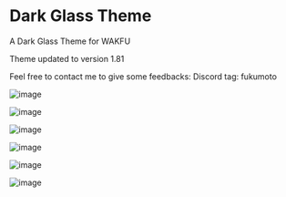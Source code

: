 # Dark Glass Theme
A Dark Glass Theme for WAKFU 

Theme updated to version 1.81

Feel free to contact me to give some feedbacks:
Discord tag: fukumoto

![image](https://github.com/FkmtFukumoto/darkglasstheme/assets/94634132/15209cd7-ed05-409d-abdc-ee636f42b76f)

![image](https://github.com/FkmtFukumoto/darkglasstheme/assets/94634132/6cf89bc0-54a8-4cbf-8751-469a0e4131e8)

![image](https://github.com/FkmtFukumoto/darkglasstheme/assets/94634132/966f5a95-27a5-447b-b87a-af48fda0bb62)

![image](https://github.com/FkmtFukumoto/darkglasstheme/assets/94634132/79431b8f-0d84-481f-a852-3d61078ddfbf)

![image](https://github.com/FkmtFukumoto/darkglasstheme/assets/94634132/d68a5a99-c41e-486c-96a7-6ac19cff835b)

![image](https://github.com/FkmtFukumoto/darkglasstheme/assets/94634132/a79080a7-74a2-4bd5-8037-a085bd6ccea7)
